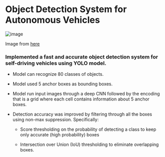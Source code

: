 # Object Detection System for Autonomous Vehicles

![image](https://cdn-images-1.medium.com/max/1600/1*QOGcvHbrDZiCqTG6THIQ_w.png)

Image from [here](https://medium.com/@jonathan_hui/real-time-object-detection-with-yolo-yolov2-28b1b93e2088)

### Implemented a fast and accurate object detection system for self-driving vehicles using YOLO model.

- Model can recognize 80 classes of objects.

- Model used 5 anchor boxes as bounding boxes.

- Model run input images through a deep CNN followed by the encoding that is a grid where each cell contains information about 5 anchor boxes.

- Detection accuracy was improved by filtering through all the boxes using non-max suppression. Specifically:

  - Score thresholding on the probability of detecting a class to keep only accurate (high probability) boxes

  - Intersection over Union (IoU) thresholding to eliminate overlapping boxes.
